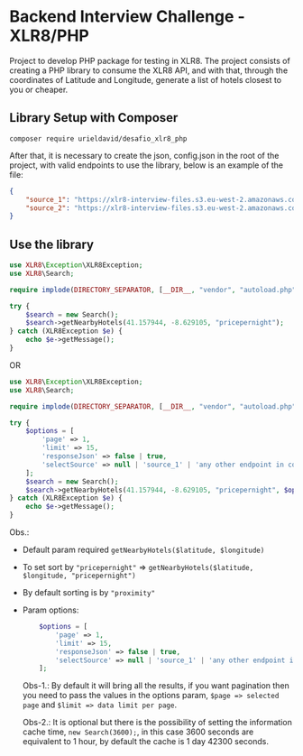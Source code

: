 # Backend Interview Challenge - XLR8/PHP
Project to develop PHP package for testing in XLR8. The project consists of creating a PHP library to consume the XLR8 API, and with that, through the coordinates of Latitude and Longitude, generate a list of hotels closest to you or cheaper.

## Library Setup with Composer
```shell
composer require urieldavid/desafio_xlr8_php
```
After that, it is necessary to create the json, config.json in the root of the project, with valid endpoints to use the library, below is an example of the file:
```json
{
    "source_1": "https://xlr8-interview-files.s3.eu-west-2.amazonaws.com/source_1.json",
    "source_2": "https://xlr8-interview-files.s3.eu-west-2.amazonaws.com/source_2.json"
}
```

## Use the library

```php
use XLR8\Exception\XLR8Exception;
use XLR8\Search;

require implode(DIRECTORY_SEPARATOR, [__DIR__, "vendor", "autoload.php"]);

try {
    $search = new Search();
    $search->getNearbyHotels(41.157944, -8.629105, "pricepernight");
} catch (XLR8Exception $e) {
    echo $e->getMessage();
}
```
OR
```php
use XLR8\Exception\XLR8Exception;
use XLR8\Search;

require implode(DIRECTORY_SEPARATOR, [__DIR__, "vendor", "autoload.php"]);

try {
    $options = [
        'page' => 1,
        'limit' => 15,
        'responseJson' => false | true,
        'selectSource' => null | 'source_1' | 'any other endpoint in config.json'
    ];
    $search = new Search();
    $search->getNearbyHotels(41.157944, -8.629105, "pricepernight", $options);
} catch (XLR8Exception $e) {
    echo $e->getMessage();
}
```

Obs.:
- Default param required `getNearbyHotels($latitude, $longitude)`
- To set sort by `"pricepernight"` => `getNearbyHotels($latitude, $longitude, "pricepernight")`
- By default sorting is by `"proximity"`
- Param options:
    ```php
        $options = [
            'page' => 1,
            'limit' => 15,
            'responseJson' => false | true,
            'selectSource' => null | 'source_1' | 'any other endpoint in config.json'
        ];
    ```

  Obs-1.: By default it will bring all the results, if you want pagination then you need to pass the values ​​in the options param, `$page => selected page` and `$limit => data limit per page`.

  Obs-2.: It is optional but there is the possibility of setting the information cache time, `new Search(3600);`, in this case 3600 seconds are equivalent to 1 hour, by default the cache is 1 day 42300 seconds.